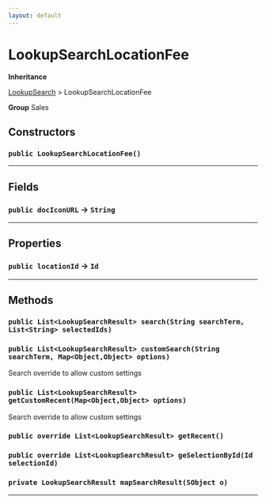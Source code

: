 ```yaml
---
layout: default
---
```

# LookupSearchLocationFee



**Inheritance**

[LookupSearch](../Miscellaneous/LookupSearch.md)
 &gt; 
LookupSearchLocationFee


**Group** Sales

## Constructors
### `public LookupSearchLocationFee()`
---
## Fields

### `public docIconURL` → `String`


---
## Properties

### `public locationId` → `Id`


---
## Methods
### `public List<LookupSearchResult> search(String searchTerm, List<String> selectedIds)`
### `public List<LookupSearchResult> customSearch(String searchTerm, Map<Object,Object> options)`

Search override to allow custom settings

### `public List<LookupSearchResult> getCustomRecent(Map<Object,Object> options)`

Search override to allow custom settings

### `public override List<LookupSearchResult> getRecent()`
### `public override List<LookupSearchResult> geSelectionById(Id selectionId)`
### `private LookupSearchResult mapSearchResult(SObject o)`
---
